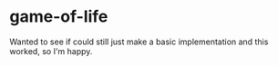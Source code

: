 # game-of-life
Wanted to see if could still just make a basic implementation and this worked, so I'm happy.

